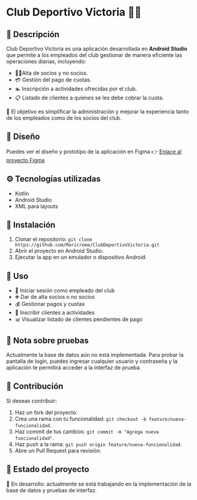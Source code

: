 # Club Deportivo Victoria 🏋️‍♂️

## 📝 Descripción
Club Deportivo Victoria es una aplicación desarrollada en **Android Studio** que permite a los empleados del club gestionar de manera eficiente las operaciones diarias, incluyendo:

* 🧍‍♂️Alta de socios y no socios.
* 💳 Gestión del pago de cuotas.
* 🏊 Inscripción a actividades ofrecidas por el club.
* 📋 Listado de clientes a quienes se les debe cobrar la cuota.

🎯 El objetivo es simplificar la administración y mejorar la experiencia tanto de los empleados como de los socios del club.

## 🎨 Diseño
Puedes ver el diseño y prototipo de la aplicación en Figma 👉 [Enlace al proyecto Figma](https://www.figma.com/design/bIp8TEj7knFlhdlPXGZzRu/App-de-Club-Deportivo?node-id=0-1&t=pQJngDT8txofbL1O-1)

## ⚙️ Tecnologías utilizadas
- Kotlin
- Android Studio
- XML para layouts

## 🚀 Instalación
1. Clonar el repositorio: `git clone https://github.com/Maricroma/ClubDeportivoVictoria.git`
2. Abrir el proyecto en Android Studio.
3. Ejecutar la app en un emulador o dispositivo Android.

## 📱 Uso

* 🔐 Iniciar sesión como empleado del club
* ➕ Dar de alta socios o no socios
* 💰 Gestionar pagos y cuotas
* 🏸 Inscribir clientes a actividades
* 📊 Visualizar listado de clientes pendientes de pago

## 🧪 Nota sobre pruebas

Actualmente la base de datos aún no está implementada.
Para probar la pantalla de login, puedes ingresar cualquier usuario y contraseña y la aplicación te permitirá acceder a la interfaz de prueba.

## 🤝 Contribución

Si deseas contribuir:

1. Haz un fork del proyecto.
2. Crea una rama con tu funcionalidad: `git checkout -b feature/nueva-funcionalidad`.
3. Haz commit de tus cambios: `git commit -m "Agrega nueva funcionalidad"`.
4. Haz push a la rama: `git push origin feature/nueva-funcionalidad`.
5. Abre un Pull Request para revisión.

## 🧷 Estado del proyecto

🚧 En desarrollo: actualmente se está trabajando en la implementación de la base de datos y pruebas de interfaz.
